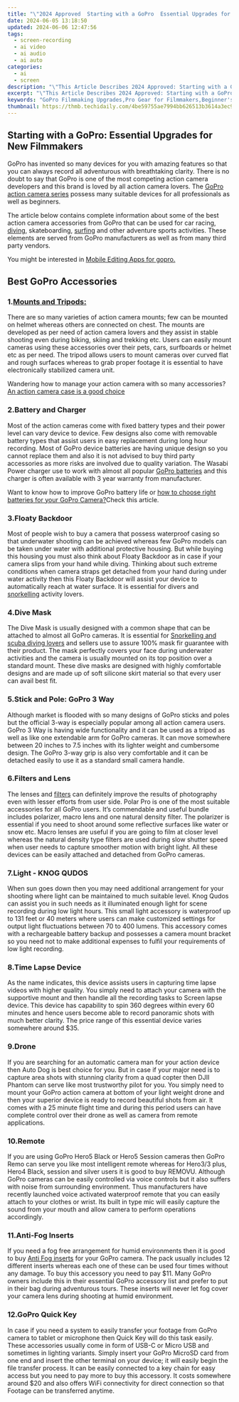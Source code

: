 ```yaml
---
title: "\"2024 Approved  Starting with a GoPro  Essential Upgrades for New Filmmakers\""
date: 2024-06-05 13:18:50
updated: 2024-06-06 12:47:56
tags: 
  - screen-recording
  - ai video
  - ai audio
  - ai auto
categories: 
  - ai
  - screen
description: "\"This Article Describes 2024 Approved: Starting with a GoPro: Essential Upgrades for New Filmmakers\""
excerpt: "\"This Article Describes 2024 Approved: Starting with a GoPro: Essential Upgrades for New Filmmakers\""
keywords: "GoPro Filmmaking Upgrades,Pro Gear for Filmmakers,Beginner's GoPro Tips,GoPro Essentials for Creators,Film Upgrade with GoPro,New GoPro Starter Kit,Essential GoPro Accessories"
thumbnail: https://thmb.techidaily.com/4be59755ae7994bb626513b3614a3ec947be3b56430323187fb64d462d24a601.jpg
---
```


## Starting with a GoPro: Essential Upgrades for New Filmmakers

GoPro has invented so many devices for you with amazing features so that you can always record all adventurous with breathtaking clarity. There is no doubt to say that GoPro is one of the most competing action camera developers and this brand is loved by all action camera lovers. The [GoPro action camera series](https://tools.techidaily.com/wondershare/filmora/download/) possess many suitable devices for all professionals as well as beginners.

The article below contains complete information about some of the best action camera accessories from GoPro that can be used for car racing, [diving](https://tools.techidaily.com/wondershare/filmora/download/), skateboarding, [surfing](https://tools.techidaily.com/wondershare/filmora/download/) and other adventure sports activities. These elements are served from GoPro manufacturers as well as from many third party vendors.

You might be interested in [Mobile Editing Apps for gopro.](https://tools.techidaily.com/wondershare/filmora/download/)

## Best GoPro Accessories

### 1.[Mounts and Tripods:](https://tools.techidaily.com/wondershare/filmora/download/)

There are so many varieties of action camera mounts; few can be mounted on helmet whereas others are connected on chest. The mounts are developed as per need of action camera lovers and they assist in stable shooting even during biking, skiing and trekking etc. Users can easily mount cameras using these accessories over their pets, cars, surfboards or helmet etc as per need. The tripod allows users to mount cameras over curved flat and rough surfaces whereas to grab proper footage it is essential to have electronically stabilized camera unit.

Wandering how to manage your action camera with so many accessories? [An action camera case is a good choice](https://tools.techidaily.com/wondershare/filmora/download/)

### 2.Battery and Charger

Most of the action cameras come with fixed battery types and their power level can vary device to device. Few designs also come with removable battery types that assist users in easy replacement during long hour recording. Most of GoPro device batteries are having unique design so you cannot replace them and also it is not advised to buy third party accessories as more risks are involved due to quality variation. The Wasabi Power charger use to work with almost all popular [GoPro batteries](https://tools.techidaily.com/wondershare/filmora/download/) and this charger is often available with 3 year warranty from manufacturer.

Want to know how to improve GoPro battery life or [how to choose right batteries for your GoPro Camera?](https://tools.techidaily.com/wondershare/filmora/download/)Check this article.

### 3.Floaty Backdoor

Most of people wish to buy a camera that possess waterproof casing so that underwater shooting can be achieved whereas few GoPro models can be taken under water with additional protective housing. But while buying this housing you must also think about Floaty Backdoor as in case if your camera slips from your hand while diving. Thinking about such extreme conditions when camera straps get detached from your hand during under water activity then this Floaty Backdoor will assist your device to automatically reach at water surface. It is essential for divers and [snorkelling](https://tools.techidaily.com/wondershare/filmora/download/) activity lovers.

### 4.Dive Mask

The Dive Mask is usually designed with a common shape that can be attached to almost all GoPro cameras. It is essential for [Snorkelling and scuba diving lovers](https://tools.techidaily.com/wondershare/filmora/download/) and sellers use to assure 100% mask fir guarantee with their product. The mask perfectly covers your face during underwater activities and the camera is usually mounted on its top position over a standard mount. These dive masks are designed with highly comfortable designs and are made up of soft silicone skirt material so that every user can avail best fit.

### 5.Stick and Pole: GoPro 3 Way

Although market is flooded with so many designs of GoPro sticks and poles but the official 3-way is especially popular among all action camera users. GoPro 3 Way is having wide functionality and it can be used as a tripod as well as like one extendable arm for GoPro cameras. It can move somewhere between 20 inches to 7.5 inches with its lighter weight and cumbersome design. The GoPro 3-way grip is also very comfortable and it can be detached easily to use it as a standard small camera handle.

### 6.Filters and Lens

The lenses and [filters](https://tools.techidaily.com/wondershare/filmora/download/) can definitely improve the results of photography even with lesser efforts from user side. Polar Pro is one of the most suitable accessories for all GoPro users. It’s commendable and useful bundle includes polarizer, macro lens and one natural density filter. The polarizer is essential if you need to shoot around some reflective surfaces like water or snow etc. Macro lenses are useful if you are going to film at closer level whereas the natural density type filters are used during slow shutter speed when user needs to capture smoother motion with bright light. All these devices can be easily attached and detached from GoPro cameras.

### 7.Light - KNOG QUDOS

When sun goes down then you may need additional arrangement for your shooting where light can be maintained to much suitable level. Knog Qudos can assist you in such needs as it illuminated enough light for scene recording during low light hours. This small light accessory is waterproof up to 131 feet or 40 meters where users can make customized settings for output light fluctuations between 70 to 400 lumens. This accessory comes with a rechargeable battery backup and possesses a camera mount bracket so you need not to make additional expenses to fulfil your requirements of low light recording.

### 8.Time Lapse Device

As the name indicates, this device assists users in capturing time lapse videos with higher quality. You simply need to attach your camera with the supportive mount and then handle all the recording tasks to Screen lapse device. This device has capability to spin 360 degrees within every 60 minutes and hence users become able to record panoramic shots with much better clarity. The price range of this essential device varies somewhere around $35.

### 9.Drone

If you are searching for an automatic camera man for your action device then Auto Dog is best choice for you. But in case if your major need is to capture area shots with stunning clarity from a quad copter then DJII Phantom can serve like most trustworthy pilot for you. You simply need to mount your GoPro action camera at bottom of your light weight drone and then your superior device is ready to record beautiful shots from air. It comes with a 25 minute flight time and during this period users can have complete control over their drone as well as camera from remote applications.

### 10.Remote

If you are using GoPro Hero5 Black or Hero5 Session cameras then GoPro Remo can serve you like most intelligent remote whereas for Hero3/3 plus, Hero4 Black, session and silver users it is good to buy REMOVU. Although GoPro cameras can be easily controlled via voice controls but it also suffers with noise from surrounding environment. Thus manufacturers have recently launched voice activated waterproof remote that you can easily attach to your clothes or wrist. Its built in type mic will easily capture the sound from your mouth and allow camera to perform operations accordingly.

### 11.Anti-Fog Inserts

If you need a fog free arrangement for humid environments then it is good to buy [Anti Fog inserts](https://tools.techidaily.com/wondershare/filmora/download/) for your GoPro camera. The pack usually includes 12 different inserts whereas each one of these can be used four times without any damage. To buy this accessory you need to pay $11\. Many GoPro owners include this in their essential GoPro accessory list and prefer to put in their bag during adventurous tours. These inserts will never let fog cover your camera lens during shooting at humid environment.

### 12.GoPro Quick Key

In case if you need a system to easily transfer your footage from GoPro camera to tablet or microphone then Quick Key will do this task easily. These accessories usually come in form of USB-C or Micro USB and sometimes in lighting variants. Simply insert your GoPro MicroSD card from one end and insert the other terminal on your device; it will easily begin the file transfer process. It can be easily connected to a key chain for easy access but you need to pay more to buy this accessory. It costs somewhere around $20 and also offers WiFi connectivity for direct connection so that Footage can be transferred anytime.

<ins class="adsbygoogle"
     style="display:block"
     data-ad-format="autorelaxed"
     data-ad-client="ca-pub-7571918770474297"
     data-ad-slot="1223367746"></ins>

<ins class="adsbygoogle"
     style="display:block"
     data-ad-format="autorelaxed"
     data-ad-client="ca-pub-7571918770474297"
     data-ad-slot="1223367746"></ins>



<ins class="adsbygoogle"
     style="display:block"
     data-ad-client="ca-pub-7571918770474297"
     data-ad-slot="8358498916"
     data-ad-format="auto"
     data-full-width-responsive="true"></ins>

